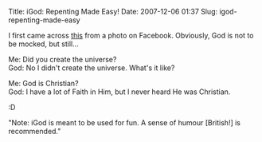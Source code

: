 Title: iGod: Repenting Made Easy!
Date: 2007-12-06 01:37
Slug: igod-repenting-made-easy

I first came across
[this](http://www.titane.ca/concordia/dfar251/igod/main.html) from a
photo on Facebook. Obviously, God is not to be mocked, but still...

Me: Did you create the universe?  
God: No I didn't create the universe. What's it like?

Me: God is Christian?  
God: I have a lot of Faith in Him, but I never heard He was Christian.

:D

"Note: iGod is meant to be used for fun. A sense of humour [British!] is
recommended."

